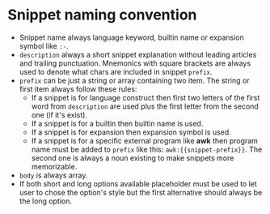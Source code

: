 # Snippet naming convention

- Snippet name always language keyword, builtin name or expansion symbol like `:-`.
- `description` always a short snippet explanation without leading articles and trailing punctuation.
  Mnemonics with square brackets are always used to denote what chars are included in snippet `prefix`.
- `prefix` can be just a string or array containing two item. The string or first item always follow these rules:
  - If a snippet is for language construct then first two letters of the first word from `description` are used
    plus the first letter from the second one (if it's exist).
  - If a snippet is for a builtin then builtin name is used.
  - If a snippet is for expansion then expansion symbol is used.
  - If a snippet is for a specific external program like **awk** then program name must be added to `prefix` like this:
    `awk:{{snippet-prefix}}`.
  The second one is always a noun existing to make snippets more memorizable.
- `body` is always array.
- If both short and long options available placeholder must be used to let user to chose the option's style
  but the first alternative should always be the long option.
